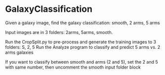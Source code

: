 # GalaxyClassification
Given a galaxy image, find the galaxy classification: smooth, 2 arms, 5 arms

Input images are in 3 folders: 2arms, 5arms, smooth.

Run the CropSplit.py to pre-process and generate the training images to 3 folders: S, 2, 5
Run the Analyze program to classify and predict 5 arms vs. 2 arms galaxies

If you want to classify between smooth and arms (2 and 5), 
set the 2 and 5 with same number, then uncomment the smooth input folder block
